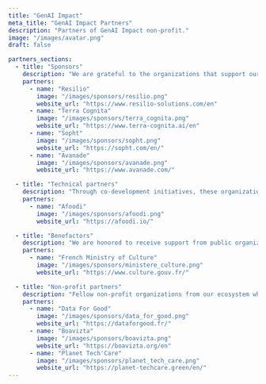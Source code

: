 ```yaml
---
title: "GenAI Impact"
meta_title: "GenAI Impact Partners"
description: "Partners of GenAI Impact non-profit."
image: "/images/avatar.png"
draft: false

partners_sections:
  - title: "Sponsors"
    description: "We are grateful to the organizations that support our development in the long term. Through their financial contributions, our sponsors play a vital role ensuring the sustainability of our work and expanding our impact."
    partners:
      - name: "Resilio"
        image: "/images/sponsors/resilio.png"
        website_url: "https://www.resilio-solutions.com/en"
      - name: "Terra Cognita"
        image: "/images/sponsors/terra_cognita.png"
        website_url: "https://www.terra-cognita.ai/en"
      - name: "Sopht"
        image: "/images/sponsors/sopht.png"
        website_url: "https://sopht.com/en/"
      - name: "Avanade"
        image: "/images/sponsors/avanade.png"
        website_url: "https://www.avanade.com/"

  - title: "Technical partners"
    description: "Through co-development initiatives, these organizations help us design and build open-source methodologies and tools. Together, we’re creating scalable solutions that serve the public good."
    partners:
      - name: "Afoodi"
        image: "/images/sponsors/afoodi.png"
        website_url: "https://afoodi.io/"

  - title: "Benefactors"
    description: "We are honored to receive support from public organizations that recognize the importance of our mission. Their contributions are crucial in helping us achieve our goals and further our impact on society."
    partners:
      - name: "French Ministry of Culture"
        image: "/images/sponsors/ministere_culture.png"
        website_url: "https://www.culture.gouv.fr/"

  - title: "Non-profit partners"
    description: "Fellow non-profit organizations from our ecosystem who support our work through collaboration, knowledge sharing, network building, and advocacy."
    partners:
      - name: "Data For Good"
        image: "/images/sponsors/data_for_good.png"
        website_url: "https://dataforgood.fr/"
      - name: "Boavizta"
        image: "/images/sponsors/boavizta.png"
        website_url: "https://boavizta.org/en"
      - name: "Planet Tech'Care"
        image: "/images/sponsors/planet_tech_care.png"
        website_url: "https://planet-techcare.green/en/"
---
```

